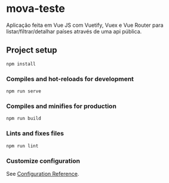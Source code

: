 # mova-teste
Aplicação feita em Vue JS com Vuetify, Vuex e Vue Router para listar/filtrar/detalhar países através de uma api pública. 

## Project setup
```
npm install
```

### Compiles and hot-reloads for development
```
npm run serve
```

### Compiles and minifies for production
```
npm run build
```

### Lints and fixes files
```
npm run lint
```

### Customize configuration
See [Configuration Reference](https://cli.vuejs.org/config/).
